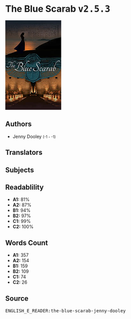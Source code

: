 # The Blue Scarab <kbd>v2.5.3</kbd>

![](./cover.medium.jpg "")

## Authors


 - Jenny Dooley <small>(-1 - -1)</small>

## Translators



## Subjects



## Readablility


 - **A1:** 81%
 - **A2:** 87%
 - **B1:** 94%
 - **B2:** 97%
 - **C1:** 99%
 - **C2:** 100%

## Words Count


 - **A1:** 357
 - **A2:** 154
 - **B1:** 159
 - **B2:** 109
 - **C1:** 74
 - **C2:** 26

## Source


<kbd>ENGLISH_E_READER:the-blue-scarab-jenny-dooley</kbd>
